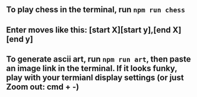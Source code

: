 ## To play chess in the terminal, run `npm run chess`

## Enter moves like this: [start X][start y],[end X][end y]

## To generate ascii art, run `npm run art`, then paste an image link in the terminal. If it looks funky, play with your termianl display settings (or just Zoom out: cmd + -)
